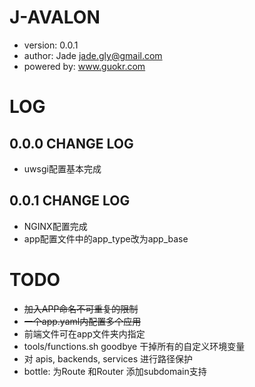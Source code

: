 # J-AVALON
* version: 0.0.1
* author: Jade <jade.gly@gmail.com>
* powered by: www.guokr.com 



# LOG
## 0.0.0 CHANGE LOG
* uwsgi配置基本完成

## 0.0.1 CHANGE LOG
* NGINX配置完成
* app配置文件中的app_type改为app_base

# TODO
* ~~加入APP命名不可重复的限制~~
* ~~一个app.yaml内配置多个应用~~
* 前端文件可在app文件夹内指定
* tools/functions.sh goodbye 干掉所有的自定义环境变量
* 对 apis, backends, services 进行路径保护
* bottle: 为Route 和Router 添加subdomain支持 


